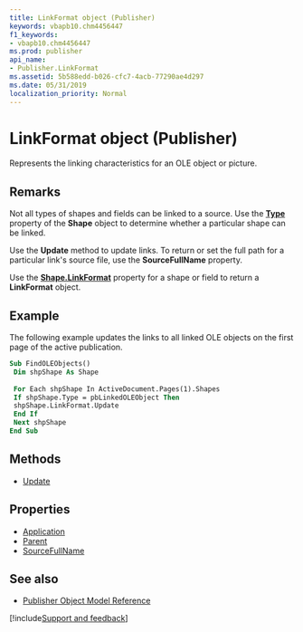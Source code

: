 ```yaml
---
title: LinkFormat object (Publisher)
keywords: vbapb10.chm4456447
f1_keywords:
- vbapb10.chm4456447
ms.prod: publisher
api_name:
- Publisher.LinkFormat
ms.assetid: 5b588edd-b026-cfc7-4acb-77290ae4d297
ms.date: 05/31/2019
localization_priority: Normal
---
```



# LinkFormat object (Publisher)

Represents the linking characteristics for an OLE object or picture.
 

## Remarks

Not all types of shapes and fields can be linked to a source. Use the **[Type](Publisher.Shape.Type.md)** property of the **Shape** object to determine whether a particular shape can be linked.
 
Use the **Update** method to update links. To return or set the full path for a particular link's source file, use the **SourceFullName** property.
 
Use the **[Shape.LinkFormat](Publisher.Shape.LinkFormat.md)** property for a shape or field to return a **LinkFormat** object. 
 

## Example

The following example updates the links to all linked OLE objects on the first page of the active publication.

```vb
Sub FindOLEObjects() 
 Dim shpShape As Shape 
 
 For Each shpShape In ActiveDocument.Pages(1).Shapes 
 If shpShape.Type = pbLinkedOLEObject Then 
 shpShape.LinkFormat.Update 
 End If 
 Next shpShape 
End Sub
```


## Methods

- [Update](Publisher.LinkFormat.Update.md)

## Properties

- [Application](Publisher.LinkFormat.Application.md)
- [Parent](Publisher.LinkFormat.Parent.md)
- [SourceFullName](Publisher.LinkFormat.SourceFullName.md)

## See also

- [Publisher Object Model Reference](overview/publisher/object-model.md)



[!include[Support and feedback](~/includes/feedback-boilerplate.md)]